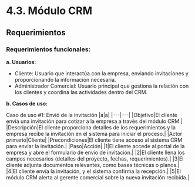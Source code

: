 # 4.3. Módulo CRM
## Requerimientos
### Requerimientos funcionales:
**a. Usuarios:**

- Cliente: Usuario que interactúa con la empresa, enviando invitaciones y proporcionando la información necesaria.
- Administrador Comercial: Usuario principal que gestiona la relación con los clientes y coordina las actividades dentro del CRM.

**b. Casos de uso:**

Caso de uso #1: Envió de la invitación
|a|a|
|---|---|
|Objetivo|El cliente envía una invitación para cotizar a la empresa a través del módulo CRM.|
|Descripción|El cliente proporciona detalles de los requerimientos y la empresa recibe la invitación en el sistema para iniciar el proceso.|
|Actor primario|Cliente|
|Precondiciones|El cliente tiene acceso al sistema CRM para enviar la invitación.|
|Paso|Acción|
|1|El cliente accede al portal de la empresa y abre el formulario de envío de invitación.|
|2|El cliente llena los campos necesarios (detalles del proyecto, fechas, requerimientos).|
|3|El cliente adjunta documentos relevantes, como bases técnicas o planos.|
|4|El cliente envía la invitación, y el sistema confirma la recepción.|
|5|El módulo CRM alerta al gerente comercial sobre la nueva invitación recibida.|
